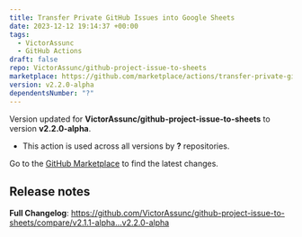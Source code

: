 ```yaml
---
title: Transfer Private GitHub Issues into Google Sheets
date: 2023-12-12 19:14:37 +00:00
tags:
  - VictorAssunc
  - GitHub Actions
draft: false
repo: VictorAssunc/github-project-issue-to-sheets
marketplace: https://github.com/marketplace/actions/transfer-private-github-issues-into-google-sheets
version: v2.2.0-alpha
dependentsNumber: "?"
---
```



Version updated for **VictorAssunc/github-project-issue-to-sheets** to version **v2.2.0-alpha**.
- This action is used across all versions by **?** repositories.

Go to the [GitHub Marketplace](https://github.com/marketplace/actions/transfer-private-github-issues-into-google-sheets) to find the latest changes.

## Release notes

**Full Changelog**: https://github.com/VictorAssunc/github-project-issue-to-sheets/compare/v2.1.1-alpha...v2.2.0-alpha
